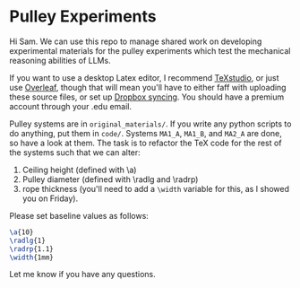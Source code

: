 # Pulley Experiments

Hi Sam. We can use this repo to manage shared work on developing 
experimental materials for the pulley experiments which test the 
mechanical reasoning abilities of LLMs.

If you want to use a desktop Latex editor, I recommend 
[TeXstudio](https://www.texstudio.org/), or just use 
[Overleaf](https://www.overleaf.com/), though that will mean you'll have 
to either faff with uploading these source files, or set up [Dropbox 
syncing](https://www.overleaf.com/learn/how-to/Dropbox_Synchronization). 
You should have a premium account through your .edu email. 

Pulley systems are in `original_materials/`. If you write any python scripts to do anything, put them in `code/`. Systems `MA1_A`, `MA1_B`, and `MA2_A` are done, so have a look at them. 
The task is to refactor the TeX code for the rest of the systems such that
we can alter: 
1. Ceiling height (defined with \a)
1. Pulley diameter (defined with \radlg and \radrp)
1. rope thickness (you'll need to add a `\width` variable for this, as I showed you on Friday).

Please set baseline values as follows:

```latex
\a{10}
\radlg{1}
\radrp{1.1}
\width{1mm}
```

Let me know if you have any questions. 
